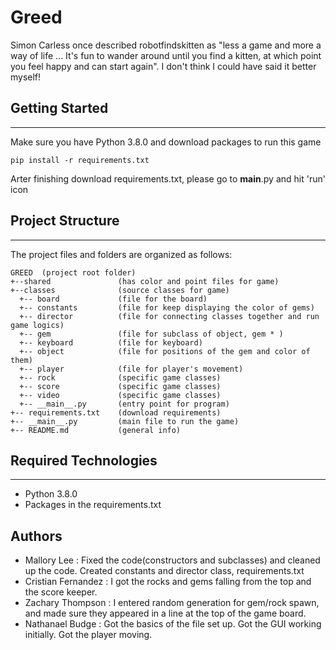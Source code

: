# Greed
Simon Carless once described robotfindskitten as "less a game and more a way of life ... It's fun to wander around until you find a kitten, at which point you feel happy and can start again". I don't think I could have said it better myself!

## Getting Started
---
Make sure you have Python 3.8.0 and download packages to run this game
```
pip install -r requirements.txt
```
Arter finishing download requirements.txt, please go to __main__.py and hit 'run' icon

## Project Structure
---
The project files and folders are organized as follows:
```
GREED  (project root folder)
+--shared               (has color and point files for game)
+--classes              (source classes for game)
  +-- board             (file for the board)
  +-- constants         (file for keep displaying the color of gems)
  +-- director          (file for connecting classes together and run game logics)
  +-- gem               (file for subclass of object, gem * )
  +-- keyboard          (file for keyboard)
  +-- object            (file for positions of the gem and color of them)
  +-- player            (file for player's movement)
  +-- rock              (specific game classes)
  +-- score             (specific game classes)
  +-- video             (specific game classes)
  +-- __main__.py       (entry point for program)
+-- requirements.txt    (download requirements)
+-- __main__.py         (main file to run the game)
+-- README.md           (general info)
```

## Required Technologies
---
* Python 3.8.0
* Packages in the requirements.txt

## Authors
* Mallory Lee : Fixed the code(constructors and subclasses) and cleaned up the code. Created constants and director class, requirements.txt
* Cristian Fernandez : I got the rocks and gems falling from the top and the score keeper.
* Zachary Thompson : I entered random generation for gem/rock spawn, and made sure they appeared in a line at the top of the game board.
* Nathanael Budge : Got the basics of the file set up. Got the GUI working initially. Got the player moving.
